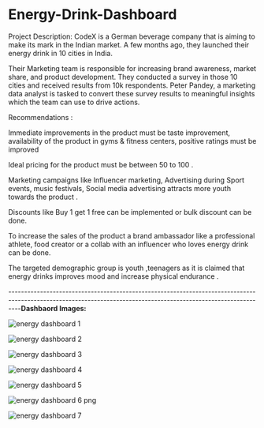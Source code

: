 # Energy-Drink-Dashboard
Project Description:
CodeX is a German beverage company that is aiming to make its mark in the Indian market. A few months ago, they launched their energy drink in 10 cities in India.

Their Marketing team is responsible for increasing brand awareness, market share, and product development. They conducted a survey in those 10 cities and received results from 10k respondents. Peter Pandey, a marketing data analyst is tasked to convert these survey results to meaningful insights which the team can use to drive actions.

Recommendations :

Immediate improvements in the product must be taste improvement, availability of the product in gyms & fitness centers, positive ratings must be improved

Ideal pricing for the product must be between 50 to 100 .

Marketing campaigns like Influencer marketing, Advertising during Sport events, music festivals, Social media advertising attracts more youth towards the product .

Discounts like Buy 1 get 1 free can be implemented or bulk discount can be done.

 To increase  the sales of the product a brand ambassador like a professional athlete, food creator or a collab with an influencer who loves energy drink can be done.

The targeted demographic group is youth ,teenagers as it is claimed that energy drinks improves mood and increase physical endurance .

----------------------------------------------------------------------------------------------------------------------------------------------------------------**Dashbaord Images:**

![energy dashboard 1](https://github.com/sang-22/Energy-Drink-Dashboard/assets/60372274/aa732009-52b6-4513-b324-d8c890a73c83)

![energy dashboard 2](https://github.com/sang-22/Energy-Drink-Dashboard/assets/60372274/1df23c4f-714c-470d-9e00-1c348bf23512)

![energy dashboard 3](https://github.com/sang-22/Energy-Drink-Dashboard/assets/60372274/8415e03a-e2ae-4fe3-99bf-5ec454dd490d)

![energy dashboard 4](https://github.com/sang-22/Energy-Drink-Dashboard/assets/60372274/5da35282-d497-4da9-91ed-d6a5517685fa)

![energy dashboard 5](https://github.com/sang-22/Energy-Drink-Dashboard/assets/60372274/d3faccc7-370c-4ea2-b8b6-b862127f9f12)

![energy dashboard 6 png ](https://github.com/sang-22/Energy-Drink-Dashboard/assets/60372274/4e4883aa-6fdb-4a61-8d93-51305527feb2)

![energy dashboard 7](https://github.com/sang-22/Energy-Drink-Dashboard/assets/60372274/92a81cd7-5510-4949-b085-c497071f5b9e)

